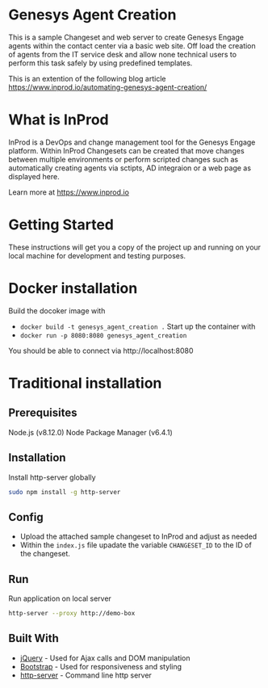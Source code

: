 # Genesys Agent Creation

This is a sample Changeset and web server to create Genesys Engage agents within
the contact center via a basic web site. Off load the creation of agents from the
IT service desk and allow none technical users to perform this task safely by using
predefined templates.

This is an extention of the following blog article https://www.inprod.io/automating-genesys-agent-creation/

# What is InProd
InProd is a DevOps and change management tool for the Genesys Engage platform.
Within InProd Changesets can be created that move changes between multiple
environments or perform scripted changes such as automatically creating agents
via sctipts, AD integraion or a web page as displayed here.

Learn more at https://www.inprod.io

# Getting Started

These instructions will get you a copy of the project up and running on your
local machine for development and testing purposes.

# Docker installation

Build the docoker image with
* `docker build -t genesys_agent_creation .`
Start up the container with 
* `docker run -p 8080:8080 genesys_agent_creation`

You should be able to connect via http://localhost:8080


# Traditional installation

## Prerequisites
Node.js (v8.12.0)
Node Package Manager (v6.4.1)

## Installation

Install http-server globally

```bash
sudo npm install -g http-server
```
## Config
* Upload the attached sample changeset to InProd and adjust as needed
* Within the `index.js` file upadate the variable `CHANGESET_ID` to the ID of the changeset.

## Run

Run application on local server

```bash
http-server --proxy http://demo-box
```

## Built With

* [jQuery](https://jquery.com/) - Used for Ajax calls and DOM manipulation
* [Bootstrap](https://getbootstrap.com/) - Used for responsiveness and styling
* [http-server](https://github.com/indexzero/http-server) - Command line http server
